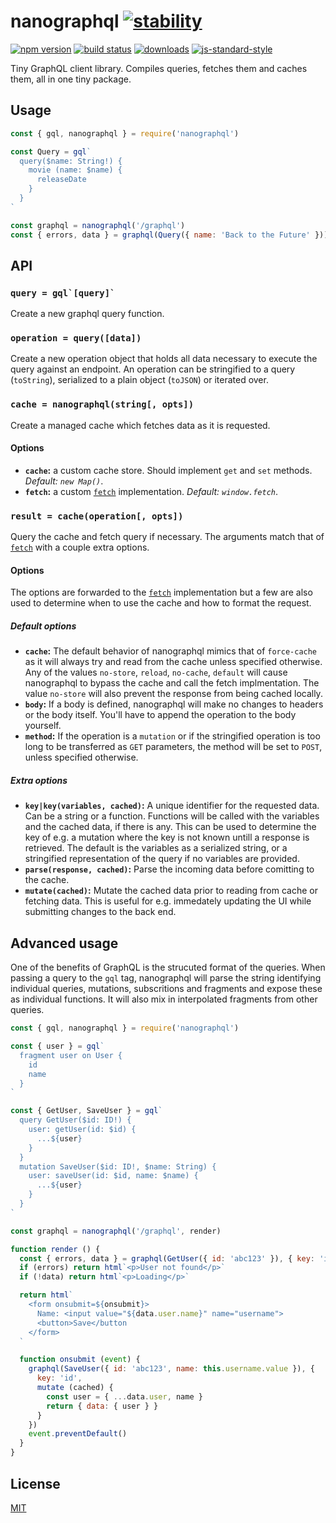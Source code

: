 # nanographql [![stability][0]][1]
[![npm version][2]][3] [![build status][4]][5]
[![downloads][8]][9] [![js-standard-style][10]][11]

Tiny GraphQL client library. Compiles queries, fetches them and caches them, all
in one tiny package.

## Usage
```js
const { gql, nanographql } = require('nanographql')

const Query = gql`
  query($name: String!) {
    movie (name: $name) {
      releaseDate
    }
  }
`

const graphql = nanographql('/graphql')
const { errors, data } = graphql(Query({ name: 'Back to the Future' }))

```

## API
### ``query = gql`[query]` ``
Create a new graphql query function.

### `operation = query([data])`
Create a new operation object that holds all data necessary to execute the query
against an endpoint. An operation can be stringified to a query (`toString`),
serialized to a plain object (`toJSON`) or iterated over.

### `cache = nanographql(string[, opts])`
Create a managed cache which fetches data as it is requested.

#### Options
- **`cache`:** a custom cache store. Should implement `get` and `set` methods.
  *Default: `new Map()`*.
- **`fetch`:** a custom [`fetch`]([12]) implementation.
  *Default: `window.fetch`*.

### `result = cache(operation[, opts])`
Query the cache and fetch query if necessary. The arguments match that of
[`fetch`]([12]) with a couple extra options.

#### Options
The options are forwarded to the [`fetch`]([12]) implementation but a few are
also used to determine when to use the cache and how to format the request.

##### Default options
- **`cache`:** The default behavior of nanographql mimics that of `force-cache`
  as it will always try and read from the cache unless specified otherwise. Any
  of the values `no-store`, `reload`, `no-cache`, `default` will cause
  nanographql to bypass the cache and call the fetch implmentation. The value
  `no-store` will also prevent the response from being cached locally.
- **`body`:** If a body is defined, nanographql will make no changes to headers
  or the body itself. You'll have to append the operation to the body yourself.
- **`method`:** If the operation is a `mutation` or if the stringified
  operation is too long to be transferred as `GET` parameters, the method will
  be set to `POST`, unless specified otherwise.

##### Extra options
- **`key|key(variables, cached)`:** A unique identifier for the requested data.
  Can be a string or a function. Functions will be called with the variables and
  the cached data, if there is any. This can be used to determine the key of
  e.g. a mutation where the key is not known untill a response is retrieved. The
  default is the variables as a serialized string, or a stringified
  representation of the query if no variables are provided.
- **`parse(response, cached)`:** Parse the incoming data before comitting to the
  cache.
- **`mutate(cached)`:** Mutate the cached data prior to reading from cache or
  fetching data. This is useful for e.g. immedately updating the UI while
  submitting changes to the back end.

## Advanced usage
One of the benefits of GraphQL is the strucuted format of the queries. When
passing a query to the `gql` tag, nanographql will parse the string identifying
individual queries, mutations, subscritions and fragments and expose these as
individual functions. It will also mix in interpolated fragments from other
queries.

```js
const { gql, nanographql } = require('nanographql')

const { user } = gql`
  fragment user on User {
    id
    name
  }
`

const { GetUser, SaveUser } = gql`
  query GetUser($id: ID!) {
    user: getUser(id: $id) {
      ...${user}
    }
  }
  mutation SaveUser($id: ID!, $name: String) {
    user: saveUser(id: $id, name: $name) {
      ...${user}
    }
  }
`

const graphql = nanographql('/graphql', render)

function render () {
  const { errors, data } = graphql(GetUser({ id: 'abc123' }), { key: 'id' })
  if (errors) return html`<p>User not found</p>`
  if (!data) return html`<p>Loading</p>`

  return html`
    <form onsubmit=${onsubmit}>
      Name: <input value="${data.user.name}" name="username">
      <button>Save</button
    </form>
  `

  function onsubmit (event) {
    graphql(SaveUser({ id: 'abc123', name: this.username.value }), {
      key: 'id',
      mutate (cached) {
        const user = { ...data.user, name }
        return { data: { user } }
      }
    })
    event.preventDefault()
  }
}
```


## License
[MIT](https://tldrlegal.com/license/mit-license)

[0]: https://img.shields.io/badge/stability-stable-brightgreen.svg?style=flat-square
[1]: https://nodejs.org/api/documentation.html#documentation_stability_index
[2]: https://img.shields.io/npm/v/nanographql.svg?style=flat-square
[3]: https://npmjs.org/package/nanographql
[4]: https://img.shields.io/travis/yoshuawuyts/nanographql/master.svg?style=flat-square
[5]: https://travis-ci.org/yoshuawuyts/nanographql
[6]: https://img.shields.io/codecov/c/github/yoshuawuyts/nanographql/master.svg?style=flat-square
[7]: https://codecov.io/github/yoshuawuyts/nanographql
[8]: http://img.shields.io/npm/dm/nanographql.svg?style=flat-square
[9]: https://npmjs.org/package/nanographql
[10]: https://img.shields.io/badge/code%20style-standard-brightgreen.svg?style=flat-square
[11]: https://github.com/feross/standard
[12]: https://developer.mozilla.org/en-US/docs/Web/API/WindowOrWorkerGlobalScope/fetch#Parameters
